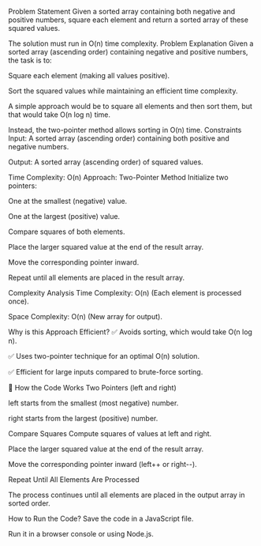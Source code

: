Problem Statement
Given a sorted array containing both negative and positive numbers, square each element and return a sorted array of these squared values.

The solution must run in O(n) time complexity. 
 Problem Explanation 
 Given a sorted array (ascending order) containing negative and positive numbers, the task is to:

Square each element (making all values positive).

Sort the squared values while maintaining an efficient time complexity.

A simple approach would be to square all elements and then sort them, but that would take O(n log n) time.

Instead, the two-pointer method allows sorting in O(n) time. 
Constraints
Input: A sorted array (ascending order) containing both positive and negative numbers.

Output: A sorted array (ascending order) of squared values.

Time Complexity: O(n) 
Approach: Two-Pointer Method 
Initialize two pointers:

One at the smallest (negative) value.

One at the largest (positive) value.

Compare squares of both elements.

Place the larger squared value at the end of the result array.

Move the corresponding pointer inward.

Repeat until all elements are placed in the result array.

Complexity Analysis
Time Complexity: O(n) (Each element is processed once).

Space Complexity: O(n) (New array for output).

Why is this Approach Efficient?
✅ Avoids sorting, which would take O(n log n).

✅ Uses two-pointer technique for an optimal O(n) solution.

✅ Efficient for large inputs compared to brute-force sorting.

🔹 How the Code Works
Two Pointers (left and right)

left starts from the smallest (most negative) number.

right starts from the largest (positive) number.

Compare Squares
Compute squares of values at left and right.

Place the larger squared value at the end of the result array.

Move the corresponding pointer inward (left++ or right--).

Repeat Until All Elements Are Processed

The process continues until all elements are placed in the output array in sorted order.

How to Run the Code?
Save the code in a JavaScript file.

Run it in a browser console or using Node.js.
